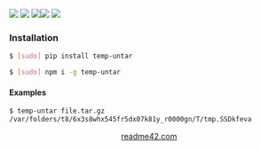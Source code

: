 <!--
https://readme42.com
-->



[![](https://img.shields.io/badge/OS-Unix-blue.svg?longCache=True)]()
[![](https://img.shields.io/pypi/v/temp-untar.svg?maxAge=3600)](https://pypi.org/project/temp-untar/)
[![](https://img.shields.io/npm/v/temp-untar.svg?maxAge=3600)](https://www.npmjs.com/package/temp-untar)[![](https://img.shields.io/badge/License-Unlicense-blue.svg?longCache=True)](https://unlicense.org/)
[![](https://github.com/andrewp-as-is/temp-untar/workflows/tests42/badge.svg)](https://github.com/andrewp-as-is/temp-untar/actions)

### Installation
```bash
$ [sudo] pip install temp-untar
```

```bash
$ [sudo] npm i -g temp-untar
```

#### Examples
```bash
$ temp-untar file.tar.gz
/var/folders/t8/6x3s8whx545fr5dx07k81y_r0000gn/T/tmp.SSDkfeva
```

<p align="center">
    <a href="https://readme42.com/">readme42.com</a>
</p>
